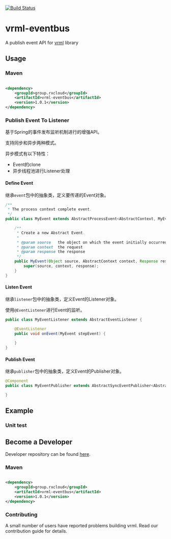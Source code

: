 [![Build Status](https://travis-ci.org/vavr-io/vavr-gson.svg?branch=master)](https://travis-ci.org/vavr-io/vavr-gson)

# vrml-eventbus

A publish event API for [vrml](https://github.com/kevinten10/vrml) library

## Usage

### Maven

```xml

<dependency>
    <groupId>group.rxcloud</groupId>
    <artifactId>vrml-eventbus</artifactId>
    <version>1.0.1</version>
</dependency>
```

### Publish Event To Listener

基于Spring的事件发布监听机制进行的增强API。

支持同步和异步两种模式。

异步模式有以下特性：
+ Event的clone
+ 异步线程池进行Listener处理

#### Define Event

继承`event`包中的抽象类，定义要传递的Event对象。

```java
/**
 * The process context complete event.
 */
public class MyEvent extends AbstractProcessEvent<AbstractContext, MyEvent> {

    /**
     * Create a new Abstract Event.
     *
     * @param source   the object on which the event initially occurred (never {@code null})
     * @param context  the request
     * @param response the response
     */
    public MyEvent(Object source, AbstractContext context, Response response) {
        super(source, context, response);
    }
}
```

#### Listen Event

继承`listener`包中的抽象类，定义Event的Listener对象。

使用`@EventListener`进行Event的监听。

```java
public class MyEventListener extends AbstractEventListener {

    @EventListener
    public void onEvent(MyEvent stepEvent) {
        
    }
}
```

#### Publish Event

继承`publisher`包中的抽象类，定义Event的Publisher对象。

```java
@Component
public class MyEventPublisher extends AbstractSyncEventPublisher<AbstractMyEvent> {

}
```

## Example

### Unit test

## Become a Developer

Developer repository can be found [here](https://github.com/kevinten10/vrml/tree/develop/vrml-eventbus).

### Maven

```xml

<dependency>
    <groupId>group.rxcloud</groupId>
    <artifactId>vrml-eventbus</artifactId>
    <version>1.0.1</version>
</dependency>
```

### Contributing

A small number of users have reported problems building vrml. Read our contribution guide for details.